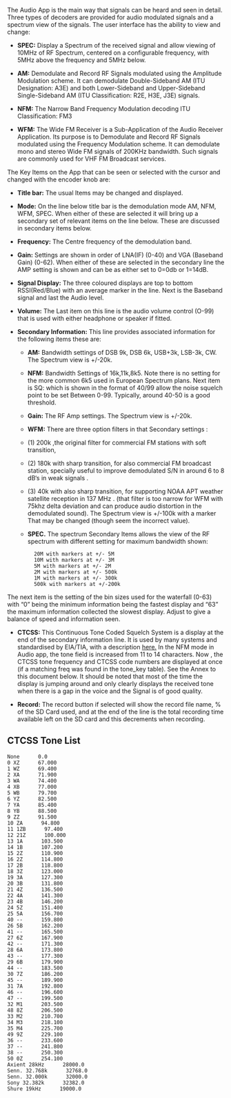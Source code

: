 The Audio App is the main way that signals can be heard and seen in detail. Three types of decoders are provided for audio modulated signals and a spectrum view of the signals. The user interface has the ability to view and change:
 

* **SPEC:** Display a Spectrum of the received signal and allow viewing of 10MHz of RF Spectrum, centered on a configurable frequency, with 5MHz above the frequency and 5MHz below.

* **AM:** Demodulate and Record RF Signals modulated using the Amplitude Modulation scheme. It can demodulate Double-Sideband AM (ITU Designation: A3E) and both Lower-Sideband and Upper-Sideband Single-Sideband AM (ITU Classification: R2E, H3E, J3E) signals.

* **NFM:** The Narrow Band Frequency Modulation decoding ITU Classification: FM3

* **WFM:** The Wide FM Receiver is a Sub-Application of the Audio Receiver Application. Its purpose is to Demodulate and Record RF Signals modulated using the Frequency Modulation scheme. It can demodulate mono and stereo Wide FM signals of 200KHz bandwidth. Such signals are commonly used for VHF FM Broadcast services.

The Key Items on the App that can be seen or selected with the cursor and changed with the encoder knob are:

* **Title bar:** The usual Items may be changed and displayed.

* **Mode:** On the line below title bar is the demodulation mode AM, NFM, WFM, SPEC. When either of these are selected it will bring up a secondary set of relevant items on the line below. These are discussed in secondary items below.

* **Frequency:** The Centre frequency of the demodulation band. 
  
* **Gain:** Settings are shown in order of LNA(IF) (0-40) and VGA (Baseband Gain) (0-62). When either of these are selected in the secondary line the AMP setting is shown and can be as either set to  0=0db or 1=14dB.

* **Signal Display:** The three coloured displays are top to bottom RSSI(Red/Blue) with an average marker in the line. Next is the Baseband signal and last the Audio level.

* **Volume:** The Last item on this line is the audio volume control (O-99) that is used with either headphone or speaker if fitted.

* **Secondary Information:** This line provides associated information for the following items these are:

    * **AM:** Bandwidth settings of DSB 9k, DSB 6k, USB+3k, LSB-3k, CW. The Spectrum view is +/-20k.
    * **NFM:** Bandwidth Settings of 16k,11k,8k5. Note there is no setting for the more common 6k5 used in European Spectrum plans. Next item is SQ: which is shown in the format of 40/99 allow the noise squelch point to be set Between 0-99. Typically, around 40-50 is a good threshold.
    * **Gain:** The RF Amp settings. The Spectrum view is +/-20k.
    * **WFM:** There are three option filters in that Secondary settings : 

     * (1) 200k ,the original filter for commercial FM stations with soft transition, 

     * (2) 180k with sharp transition, for also commercial FM broadcast station, specially useful to improve demodulated S/N in around 6 to 8 dB‘s in weak signals . 

     * (3) 40k with also sharp transition, for supporting NOAA APT weather satellite reception in 137 MHz . (that filter is too narrow for WFM with 75khz delta deviation and can produce audio distortion in the demodulated sound). The Spectrum view is +/-100k with a marker That may be changed (though seem the incorrect value).

    * **SPEC.** The spectrum Secondary Items allows the view of the RF spectrum with different setting for maximum bandwidth shown:
            
            20M with markers at +/- 5M
            10M with markers at +/- 3M
            5M with markers at +/- 2M
            2M with markers at +/- 500k
            1M with markers at +/- 300k
            500k with markers at +/-200k

The next item is the setting of the bin sizes used for the waterfall (0-63) with “0” being the minimum information being the fastest display and “63” the maximum information collected the slowest display. Adjust to give a balance of speed and information seen. 

* **CTCSS:** This Continuous Tone Coded Squelch System is a display at the end of the secondary information line. It is used by many systems and standardised by EIA/TIA, with a description [here.](https://en.wikipedia.org/wiki/Continuous_Tone-Coded_Squelch_System ) In the NFM mode in Audio app, the tone field is increased from 11 to 14 characters.
Now , the CTCSS tone frequency and CTCSS code numbers are displayed at once (if a matching freq was found in the tone_key table). See the Annex to this document below. It should be noted that most of the time the display is jumping around and only clearly displays the received tone when there is a gap in the voice and the Signal is of good quality. 

* **Record:** The record button if selected will show the record file name, % of the SD Card used, and at the end of the line is the total recording time available left on the SD card and this decrements when recording. 

## CTCSS Tone List

	None      0.0 
	0 XZ      67.000 
	1 WZ      69.400 
	2 XA      71.900 
	3 WA      74.400 
	4 XB      77.000 
	5 WB      79.700 
	6 YZ      82.500 
	7 YA      85.400 
	8 YB      88.500 
	9 ZZ      91.500 
	10 ZA      94.800 
	11 1ZB      97.400 
	12 21Z      100.000 
	13 1A      103.500 
	14 1B      107.200 
	15 2Z      110.900 
	16 2Z      114.800 
	17 2B      118.800 
	18 3Z      123.000 
	19 3A      127.300 
	20 3B      131.800 
	21 4Z      136.500 
	22 4A      141.300 
	23 4B      146.200 
	24 5Z      151.400 
	25 5A      156.700 
	40 --      159.800 
	26 5B      162.200 
	41 --      165.500 
	27 6Z      167.900 
	42 --      171.300 
	28 6A      173.800 
	43 --      177.300 
	29 6B      179.900 
	44 --      183.500 
	30 7Z      186.200 
	45 --      189.900 
	31 7A      192.800 
	46 --      196.600 
	47 --      199.500 
	32 M1      203.500 
	48 8Z      206.500 
	33 M2      210.700 
	34 M3      218.100 
	35 M4      225.700 
	49 9Z      229.100 
	36 --      233.600 
	37 --      241.800 
	38 --      250.300 
	50 0Z      254.100 
	Axient 28kHz      28000.0 
	Senn. 32.768k      32768.0 
	Senn. 32.000k      32000.0 
	Sony 32.382k      32382.0 
	Shure 19kHz      19000.0 
